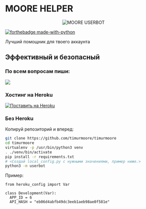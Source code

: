 # MOORE HELPER

<p align="center">
<img src="https://telegra.ph/file/1cfb6d07372fd5876e3ef.jpg" alt="MOORE USERBOT">


[![forthebadge made-with-python](http://ForTheBadge.com/images/badges/made-with-python.svg)](https://www.python.org/)



Лучший помощник для твоего аккаунта
## Эффективный и безопасный

### По всем вопросам пиши: 

<a href="https://t.me/timurmoore"><img src="https://img.shields.io/badge/Join-Telegram%20Group-blue.svg?logo=telegram"></a>

### Хостинг на Heroku

[![Поставить на Heroku](https://www.herokucdn.com/deploy/button.svg)](https://heroku.com/deploy?template=https://github.com/timurmoore/timurmoore)

### Без Heroku

Копируй репозиторий и вперед:
```sh
git clone https://github.com/timurmoore/timurmoore
cd timurmoore
virtualenv -p /usr/bin/python3 venv
. ./venv/bin/activate
pip install -r requirements.txt
# <Создай local_config.py с нужными значениями, пример ниже.>
python3 -m userbot
```

Пример:

```python3
from heroku_config import Var

class Development(Var):
  APP_ID = 6
  API_HASH = "eb06d4abfb49dc3eeb1aeb98ae0f581e"
```